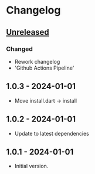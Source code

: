 # Changelog

## [Unreleased]

### Changed

- Rework changelog
- 'Github Actions Pipeline'

## 1.0.3 - 2024-01-01

- Move install.dart -> install

## 1.0.2 - 2024-01-01

- Update to latest dependencies

## 1.0.1 - 2024-01-01

- Initial version.

[Unreleased]: https://github.com/inlavigo/gg_create_package/compare/1.0.3...HEAD
